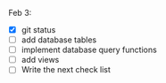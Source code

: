 Feb 3:

- [x] git status
- [ ] add database tables
- [ ] implement database query functions
- [ ] add views
- [ ] Write the next check list
